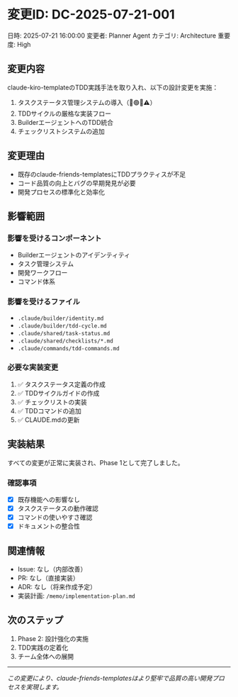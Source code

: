# 変更ID: DC-2025-07-21-001

日時: 2025-07-21 16:00:00
変更者: Planner Agent
カテゴリ: Architecture
重要度: High

## 変更内容
claude-kiro-templateのTDD実践手法を取り入れ、以下の設計変更を実施：

1. タスクステータス管理システムの導入（🔴🟢✅⚠️）
2. TDDサイクルの厳格な実装フロー
3. BuilderエージェントへのTDD統合
4. チェックリストシステムの追加

## 変更理由
- 既存のclaude-friends-templatesにTDDプラクティスが不足
- コード品質の向上とバグの早期発見が必要
- 開発プロセスの標準化と効率化

## 影響範囲

### 影響を受けるコンポーネント
- Builderエージェントのアイデンティティ
- タスク管理システム
- 開発ワークフロー
- コマンド体系

### 影響を受けるファイル
- `.claude/builder/identity.md`
- `.claude/builder/tdd-cycle.md`
- `.claude/shared/task-status.md`
- `.claude/shared/checklists/*.md`
- `.claude/commands/tdd-commands.md`

### 必要な実装変更
1. ✅ タスクステータス定義の作成
2. ✅ TDDサイクルガイドの作成
3. ✅ チェックリストの実装
4. ✅ TDDコマンドの追加
5. ✅ CLAUDE.mdの更新

## 実装結果
すべての変更が正常に実装され、Phase 1として完了しました。

### 確認事項
- [x] 既存機能への影響なし
- [x] タスクステータスの動作確認
- [x] コマンドの使いやすさ確認
- [x] ドキュメントの整合性

## 関連情報
- Issue: なし（内部改善）
- PR: なし（直接実装）
- ADR: なし（将来作成予定）
- 実装計画: `/memo/implementation-plan.md`

## 次のステップ
1. Phase 2: 設計強化の実施
2. TDD実践の定着化
3. チーム全体への展開

---
*この変更により、claude-friends-templatesはより堅牢で品質の高い開発プロセスを実現します。*